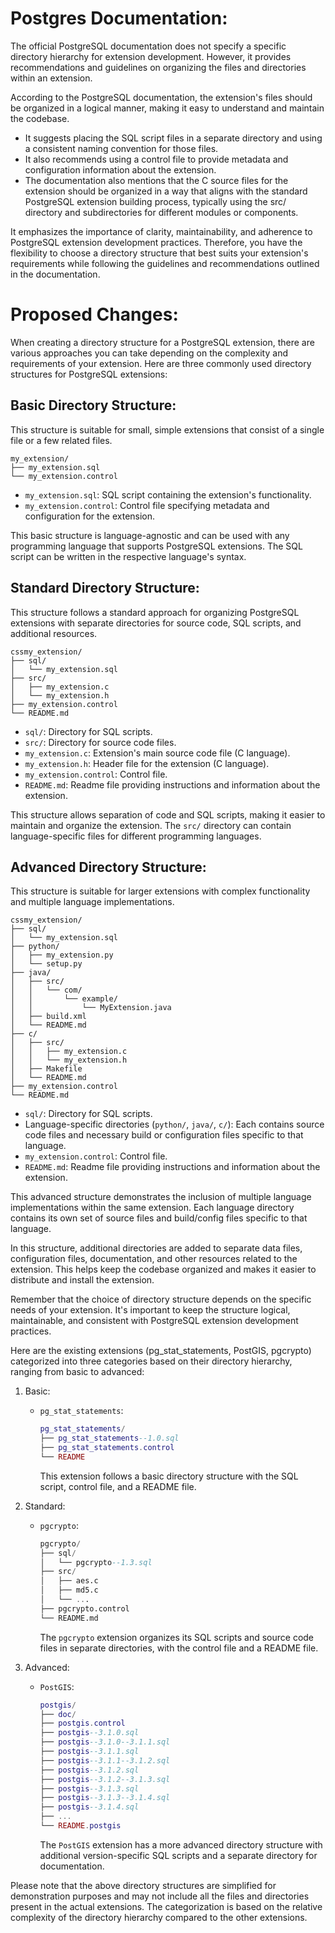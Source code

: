 # Postgres Documentation:
The official PostgreSQL documentation does not specify a specific directory hierarchy for extension development. However, it provides recommendations and guidelines on organizing the files and directories within an extension.
 
According to the PostgreSQL documentation, the extension's files should be organized in a logical manner, making it easy to understand and maintain the codebase. 
- It suggests placing the SQL script files in a separate directory and using a consistent naming convention for those files. 
- It also recommends using a control file to provide metadata and configuration information about the extension.
- The documentation also mentions that the C source files for the extension should be organized in a way that aligns with the standard PostgreSQL extension building process, typically using the src/ directory and subdirectories for different modules or components.

It emphasizes the importance of clarity, maintainability, and adherence to PostgreSQL extension development practices. Therefore, you have the flexibility to choose a directory structure that best suits your extension's requirements while following the guidelines and recommendations outlined in the documentation.

# Proposed Changes:
When creating a directory structure for a PostgreSQL extension, there are various approaches you can take depending on the complexity and requirements of your extension. Here are three commonly used directory structures for PostgreSQL extensions:


## Basic Directory Structure: 
This structure is suitable for small, simple extensions that consist of a single file or a few related files.

```
my_extension/
├── my_extension.sql
└── my_extension.control

```

-   `my_extension.sql`: SQL script containing the extension's functionality.
-   `my_extension.control`: Control file specifying metadata and configuration for the extension.

This basic structure is language-agnostic and can be used with any programming language that supports PostgreSQL extensions. The SQL script can be written in the respective language's syntax.

## Standard Directory Structure: 
This structure follows a standard approach for organizing PostgreSQL extensions with separate directories for source code, SQL scripts, and additional resources.

```
cssmy_extension/
├── sql/
│   └── my_extension.sql
├── src/
│   ├── my_extension.c
│   └── my_extension.h
├── my_extension.control
└── README.md

```

-   `sql/`: Directory for SQL scripts.
-   `src/`: Directory for source code files.
-   `my_extension.c`: Extension's main source code file (C language).
-   `my_extension.h`: Header file for the extension (C language).
-   `my_extension.control`: Control file.
-   `README.md`: Readme file providing instructions and information about the extension.

This structure allows separation of code and SQL scripts, making it easier to maintain and organize the extension. The `src/` directory can contain language-specific files for different programming languages.

## Advanced Directory Structure: 
This structure is suitable for larger extensions with complex functionality and multiple language implementations.

```
cssmy_extension/
├── sql/
│   └── my_extension.sql
├── python/
│   ├── my_extension.py
│   └── setup.py
├── java/
│   ├── src/
│   │   └── com/
│   │       └── example/
│   │           └── MyExtension.java
│   ├── build.xml
│   └── README.md
├── c/
│   ├── src/
│   │   ├── my_extension.c
│   │   └── my_extension.h
│   ├── Makefile
│   └── README.md
├── my_extension.control
└── README.md

```

-   `sql/`: Directory for SQL scripts.
-   Language-specific directories (`python/`, `java/`, `c/`): Each contains source code files and necessary build or configuration files specific to that language.
-   `my_extension.control`: Control file.
-   `README.md`: Readme file providing instructions and information about the extension.

This advanced structure demonstrates the inclusion of multiple language implementations within the same extension. Each language directory contains its own set of source files and build/config files specific to that language.

   In this structure, additional directories are added to separate data files, configuration files, documentation, and other resources related to the extension. This helps keep the codebase organized and makes it easier to distribute and install the extension.
    
Remember that the choice of directory structure depends on the specific needs of your extension. It's important to keep the structure logical, maintainable, and consistent with PostgreSQL extension development practices.

Here are the existing extensions (pg\_stat\_statements, PostGIS, pgcrypto) categorized into three categories based on their directory hierarchy, ranging from basic to advanced:

1.  Basic:
    
    -   `pg_stat_statements`:
        
        ```lua
        pg_stat_statements/
        ├── pg_stat_statements--1.0.sql
        ├── pg_stat_statements.control
        └── README
        
        ```
        
        This extension follows a basic directory structure with the SQL script, control file, and a README file.
        
2.  Standard:
    
    -   `pgcrypto`:
        
        ```sql
        pgcrypto/
        ├── sql/
        │   └── pgcrypto--1.3.sql
        ├── src/
        │   ├── aes.c
        │   ├── md5.c
        │   └── ...
        ├── pgcrypto.control
        └── README.md
        
        ```
        
        The `pgcrypto` extension organizes its SQL scripts and source code files in separate directories, with the control file and a README file.
        
3.  Advanced:
    
    -   `PostGIS`:
        
        ```lua
        postgis/
        ├── doc/
        ├── postgis.control
        ├── postgis--3.1.0.sql
        ├── postgis--3.1.0--3.1.1.sql
        ├── postgis--3.1.1.sql
        ├── postgis--3.1.1--3.1.2.sql
        ├── postgis--3.1.2.sql
        ├── postgis--3.1.2--3.1.3.sql
        ├── postgis--3.1.3.sql
        ├── postgis--3.1.3--3.1.4.sql
        ├── postgis--3.1.4.sql
        ├── ...
        └── README.postgis
        
        ```
        
        The `PostGIS` extension has a more advanced directory structure with additional version-specific SQL scripts and a separate directory for documentation.
        

Please note that the above directory structures are simplified for demonstration purposes and may not include all the files and directories present in the actual extensions. The categorization is based on the relative complexity of the directory hierarchy compared to the other extensions.


